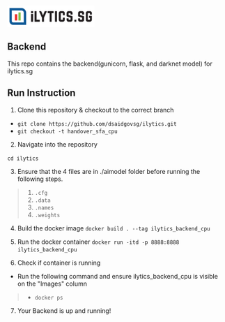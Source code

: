 <img src="logo.png" width="200">

## Backend

This repo contains the backend(gunicorn, flask, and darknet model) for ilytics.sg 


## Run Instruction


1. Clone this repository & checkout to the correct branch

 - `git clone https://github.com/dsaidgovsg/ilytics.git`
 - `git checkout -t handover_sfa_cpu`

2. Navigate into the repository

 `cd ilytics`

3. Ensure that the 4 files are in ./aimodel folder before running the following steps.

> 1. `.cfg`
> 2. `.data` 
> 3. `.names`
> 4. `.weights`

4. Build the docker image
 `docker build . --tag ilytics_backend_cpu`

5. Run the docker container
 `docker run -itd -p 8888:8888 ilytics_backend_cpu`

6. Check if container is running
- Run the following command and ensure ilytics_backend_cpu is visible on the "Images" column
> - `docker ps`

7. Your Backend is up and running!

